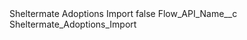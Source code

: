 <?xml version="1.0" encoding="UTF-8"?>
<CustomMetadata xmlns="http://soap.sforce.com/2006/04/metadata" xmlns:xsi="http://www.w3.org/2001/XMLSchema-instance" xmlns:xsd="http://www.w3.org/2001/XMLSchema">
    <label>Sheltermate Adoptions Import</label>
    <protected>false</protected>
    <values>
        <field>Flow_API_Name__c</field>
        <value xsi:type="xsd:string">Sheltermate_Adoptions_Import</value>
    </values>
</CustomMetadata>
